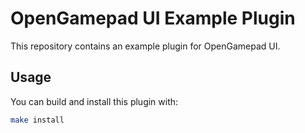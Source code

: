 # OpenGamepad UI Example Plugin

This repository contains an example plugin for OpenGamepad UI.

## Usage

You can build and install this plugin with:

```bash
make install
```
